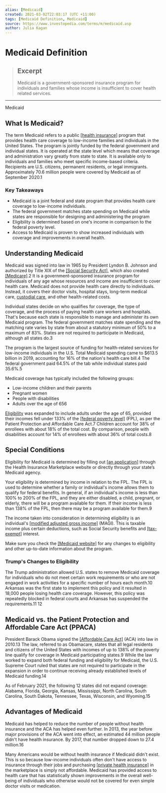 ```yaml
---
alias: [Medicaid]
created: 2021-03-02T22:03:17 (UTC +11:00)
tags: [Medicaid Definition, Medicaid]
source: https://www.investopedia.com/terms/m/medicaid.asp
author: Julia Kagan
---
```


# Medicaid Definition

> ## Excerpt
> Medicaid is a government-sponsored insurance program for individuals and families whose income is insufficient to cover health related services.

---

Medicaid
## What Is Medicaid?

The term Medicaid refers to a public [[health insurance]](https://www.investopedia.com/terms/h/healthinsurance.asp) program that provides health care coverage to low-income families and individuals in the United States. The program is jointly funded by the federal government and individual states. It is operated at the state level which means that coverage and administration vary greatly from state to state. It is available only to individuals and families who meet specific income-based criteria. Recipients are U.S. citizens, permanent residents, or legal immigrants. Approximately 70.6 million people were covered by Medicaid as of September 2020.1

### Key Takeaways

-   Medicaid is a joint federal and state program that provides health care coverage to low-income individuals.
-   The federal government matches state spending on Medicaid while states are responsible for designing and administering the program
-   Eligibility is determined based on one's income in comparison to the federal poverty level.
-   Access to Medicaid is proven to show increased individuals with coverage and improvements in overall health.

## Understanding Medicaid

Medicaid was signed into law in 1965 by President Lyndon B. Johnson and authorized by Title XIX of the [[Social Security Act]](https://www.investopedia.com/terms/s/social-security-act.asp), which also created [[Medicare]](https://www.investopedia.com/terms/m/medicare.asp).2 It is a government-sponsored insurance program for individuals of any age whose resources and income are insufficient to cover health care. Medicaid does not provide health care directly to individuals. Instead, it covers their doctor visits, hospital stays, long-term medical care, [custodial care](https://www.investopedia.com/terms/c/custodialcare.asp), and other health-related costs.

Individual states decide on who qualifies for coverage, the type of coverage, and the process of paying health care workers and hospitals. That's because each state is responsible to manage and administer its own Medicaid program. The federal government matches state spending and the matching rate varies by state from about a statutory minimum of 50% to a maximum of 83%. States are not required to participate in Medicaid, although all states do.3

The program is the largest source of funding for health-related services for low-income individuals in the U.S. Total Medicaid spending came to $613.5 billion in 2019, accounting for 16% of the nation's health care bill.4 The federal government paid 64.5% of the tab while individual states paid 35.6%.5

Medicaid coverage has typically included the following groups:

-   Low-income children and their parents
-   Pregnant women
-   People with disabilities
-   Adults over the age of 656

[Eligibility](https://www.investopedia.com/articles/financial-advisors/011816/4-tips-qualifying-medicaid.asp) was expanded to include adults under the age of 65, provided their incomes fell under 133% of the [[federal poverty level]](https://www.investopedia.com/terms/f/fpl.asp) (FPL), as per the Patient Protection and Affordable Care Act.7 Children account for 38% of enrollees with about 18% of the total cost. By comparison, people with disabilities account for 14% of enrollees with about 36% of total costs.8

## Special Conditions

Eligibility for Medicaid is determined by filling out [[an application]](https://www.healthcare.gov/create-account) through the Health Insurance Marketplace website or directly through your state’s Medicaid agency.

Your eligibility is determined by income in relation to the FPL. The FPL is used to determine whether a family or individual's income allows them to qualify for federal benefits. In general, if an individual's income is less than 100% to 200% of the FPL, and they are either disabled, a child, pregnant, or elderly, there will be a program available for them. If their income is less than 138% of the FPL, then there may be a program available for them.9

The income taken into consideration in determining eligibility is an individual's [[modified adjusted gross income]](https://www.investopedia.com/terms/m/magi.asp) (MAGI). This is taxable income plus certain deductions, such as Social Security benefits and [[tax-exempt]](https://www.investopedia.com/terms/t/tax_exempt.asp) interest.

Make sure you check the [[Medicaid website]](https://www.medicaid.gov/) for any changes to eligibility and other up-to-date information about the program.

### Trump's Changes to Eligibility

The Trump administration allowed U.S. states to remove Medicaid coverage for individuals who do not meet certain work requirements or who are not engaged in work activities for a specific number of hours each month.10 Arkansas was the first state to implement this policy and it resulted in 18,000 people losing health care coverage. However, this policy was repeatedly blocked in federal courts and Arkansas has suspended the requirements.11 12

## Medicaid vs. the Patient Protection and Affordable Care Act (PPACA)

President Barack Obama signed the [[Affordable Care Act]](https://www.investopedia.com/terms/a/affordable-care-act.asp) (ACA) into law in 2010.13 The law, referred to as Obamacare, states that all legal residents and citizens of the United States with incomes of up to 138% of the poverty line qualify for coverage in Medicaid participating states.9 While the law worked to expand both federal funding and eligibility for Medicaid, the U.S. Supreme Court ruled that states are not required to participate in the expansion in order to continue receiving already established levels of Medicaid funding.14

As of February 2021, the following 12 states did not expand coverage: Alabama, Florida, Georgia, Kansas, Mississippi, North Carolina, South Carolina, South Dakota, Tennessee, Texas, Wisconsin, and Wyoming.15

## Advantages of Medicaid

Medicaid has helped to reduce the number of people without health insurance and the ACA has helped even further. In 2013, the year before major provisions of the ACA went into effect, an estimated 44 million people didn't have health insurance. By 2017, that number dropped down to 27.4 million.16

Many Americans would be without health insurance if Medicaid didn't exist. This is so because low-income individuals often don't have access to insurance through their jobs and purchasing [[private health insurance]](https://www.investopedia.com/articles/pf/08/private-health-insurance.asp) in the marketplace is simply not affordable. Medicaid has provided access to health care that has statistically shown improvements in the overall well-being of individuals who otherwise would not be covered for even simple doctor visits or medication.
